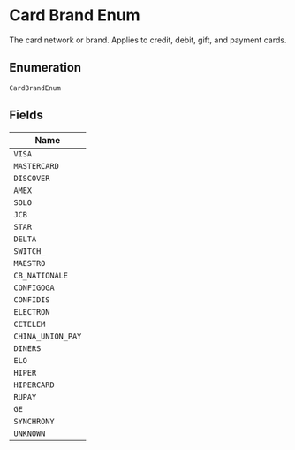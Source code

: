 
# Card Brand Enum

The card network or brand. Applies to credit, debit, gift, and payment cards.

## Enumeration

`CardBrandEnum`

## Fields

| Name |
|  --- |
| `VISA` |
| `MASTERCARD` |
| `DISCOVER` |
| `AMEX` |
| `SOLO` |
| `JCB` |
| `STAR` |
| `DELTA` |
| `SWITCH_` |
| `MAESTRO` |
| `CB_NATIONALE` |
| `CONFIGOGA` |
| `CONFIDIS` |
| `ELECTRON` |
| `CETELEM` |
| `CHINA_UNION_PAY` |
| `DINERS` |
| `ELO` |
| `HIPER` |
| `HIPERCARD` |
| `RUPAY` |
| `GE` |
| `SYNCHRONY` |
| `UNKNOWN` |

